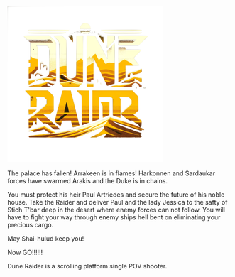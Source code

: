 <img src="https://github.com/Memoryman2022/Dune-Raider/blob/main/images/title.png" alt="alt text" width="350" height="350">

The palace has fallen! Arrakeen is in flames! Harkonnen and Sardaukar forces have swarmed Arakis and the Duke is in chains. 

You must protect his heir Paul Artriedes and secure the future of his noble house.
Take the Raider and deliver Paul and the lady Jessica to the safty of Stich T'bar deep in the desert where enemy forces can not follow.
You will have to fight your way through enemy ships hell bent on eliminating your precious cargo.

May Shai-hulud keep you!

Now GO!!!!!!


Dune Raider is a scrolling platform single POV shooter. 
